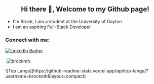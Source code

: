 <h2 align="center">Hi there 👋, Welcome to my Github page!</h2>
<ul>
  <li>I'm Brock, I am a student at the University of Dayton </li>
  <li> I am an aspiring Full-Stack Developer</li>
</ul>

<h3 align="left">Connect with me:</h3>
<div id="badges">
  <a href="https://www.linkedin.com/in/brock-hensley-883525230/">
    <img src="https://img.shields.io/badge/LinkedIn-blue?style=for-the-badge&logo=linkedin&logoColor=white" alt="LinkedIn Badge"/>
  </a>
</div>

<p>&nbsp;<img align="center" src="https://github-readme-stats.vercel.app/api?username=brockmh&show_icons=true&locale=en" alt="brockmh" /></p>

<p> ![Top Langs](https://github-readme-stats.vercel.app/api/top-langs/?username=brockmh&layout=compact) </p>
